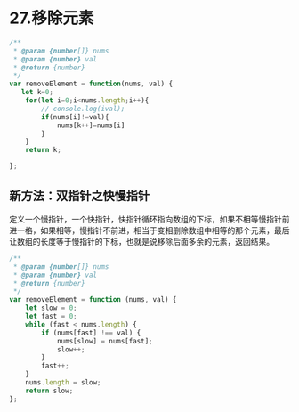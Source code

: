 

# 27.移除元素

```js
/**
 * @param {number[]} nums
 * @param {number} val
 * @return {number}
 */
var removeElement = function(nums, val) {
   let k=0;
    for(let i=0;i<nums.length;i++){
        // console.log(ival);
        if(nums[i]!=val){
            nums[k++]=nums[i]
        }    
    }
    return k;

};
```

## 新方法：双指针之快慢指针

定义一个慢指针，一个快指针，快指针循环指向数组的下标，如果不相等慢指针前进一格，如果相等，慢指针不前进，相当于变相删除数组中相等的那个元素，最后让数组的长度等于慢指针的下标，也就是说移除后面多余的元素，返回结果。

```js
/**
 * @param {number[]} nums
 * @param {number} val
 * @return {number}
 */
var removeElement = function (nums, val) {
    let slow = 0;
    let fast = 0;
    while (fast < nums.length) {
        if (nums[fast] !== val) {
            nums[slow] = nums[fast];
            slow++;
        }
        fast++;
    }
    nums.length = slow;
    return slow;
};
```

